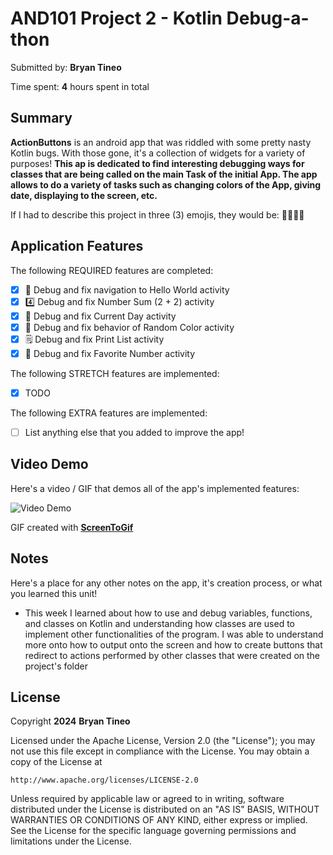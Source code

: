 
# AND101 Project 2 - Kotlin Debug-a-thon

Submitted by: **Bryan Tineo**

Time spent: **4** hours spent in total

## Summary

**ActionButtons** is an android app that was riddled with some pretty nasty Kotlin bugs.  With those gone, it's a collection of widgets for a variety of purposes!  **This ap is dedicated to find interesting debugging ways for classes that are being called on the main Task of the initial App. The app allows to do a variety of tasks such as changing colors of the App, giving date, displaying to the screen, etc.**

If I had to describe this project in three (3) emojis, they would be: **🫠🧑‍💻🤯**

## Application Features

<!-- (This is a comment) Please be sure to change the [ ] to [x] for any features you completed.  If a feature is not checked [x], you might miss the points for that item! -->

The following REQUIRED features are completed:

- [x] 👋 Debug and fix navigation to Hello World activity
- [x] 4️⃣ Debug and fix Number Sum (2 + 2) activity
- [x] 📅 Debug and fix Current Day activity 
- [x] 🌈 Debug and fix behavior of Random Color activity
- [x] 🗒️ Debug and fix Print List activity
- [x] 💯 Debug and fix Favorite Number activity

The following STRETCH features are implemented:

- [x] TODO

The following EXTRA features are implemented:

- [ ] List anything else that you added to improve the app!

## Video Demo

Here's a video / GIF that demos all of the app's implemented features:


<img src='http://i.imgur.com/vVuXfkk.gif' title='Video Demo' width='' alt='Video Demo' />

GIF created with **[ScreenToGif](https://www.screentogif.com/)**

<!-- Recommended tools:
- [Kap](https://getkap.co/) for macOS
- [ScreenToGif](https://www.screentogif.com/) for Windows
- [peek](https://github.com/phw/peek) for Linux. -->

## Notes

Here's a place for any other notes on the app, it's creation process, or what you learned this unit!
- This week I learned about how to use and debug variables, functions, and classes on Kotlin and understanding how classes are used to implement other functionalities of the program. I was able to understand more onto how to output onto the screen and how to create buttons that redirect to actions performed by other classes that were created on the project's folder

## License

Copyright **2024** **Bryan Tineo**

Licensed under the Apache License, Version 2.0 (the "License");
you may not use this file except in compliance with the License.
You may obtain a copy of the License at

    http://www.apache.org/licenses/LICENSE-2.0

Unless required by applicable law or agreed to in writing, software
distributed under the License is distributed on an "AS IS" BASIS,
WITHOUT WARRANTIES OR CONDITIONS OF ANY KIND, either express or implied.
See the License for the specific language governing permissions and
limitations under the License.
